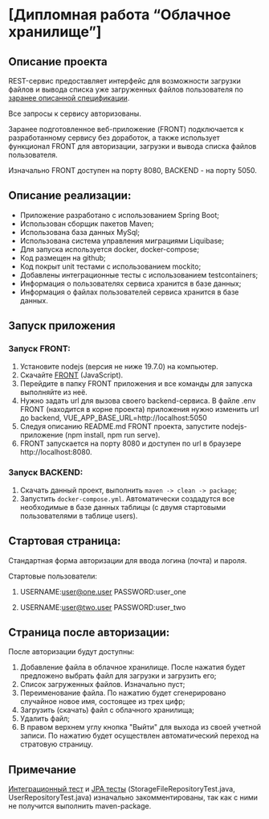 # [Дипломная работа “Облачное хранилище”]

## Описание проекта

REST-сервис предоставляет интерфейс для возможности загрузки файлов и вывода списка уже загруженных файлов пользователя
по [заранее описанной спецификации](CloudServiceSpecification.yaml).

Все запросы к сервису авторизованы.

Заранее подготовленное веб-приложение (FRONT) подключается к разработанному сервису без доработок,
а также использует функционал FRONT для авторизации, загрузки и вывода списка файлов пользователя.

Изначально FRONT доступен на порту 8080, BACKEND - на порту 5050.


## Описание реализации:

- Приложение разработано с использованием Spring Boot;
- Использован сборщик пакетов Maven;
- Использована база данных MySql;
- Использована система управления миграциями Liquibase;
- Для запуска используется docker, docker-compose;
- Код размещен на github;
- Код покрыт unit тестами с использованием mockito;
- Добавлены интеграционные тесты с использованием testcontainers;
- Информация о пользователях сервиса хранится в базе данных;
- Информация о файлах пользователей сервиса хранится в базе данных.


## Запуск приложения

### Запуск FRONT:

1. Установите nodejs (версия не ниже 19.7.0) на компьютер.
2. Скачайте [FRONT](https://github.com/netology-code/jd-homeworks/tree/master/diploma/netology-diplom-frontend) (JavaScript).
3. Перейдите в папку FRONT приложения и все команды для запуска выполняйте из неё.
4. Нужно задать url для вызова своего backend-сервиса. В файле .env FRONT (находится в корне проекта) приложения нужно изменить url до backend, VUE_APP_BASE_URL=http://localhost:5050
5. Следуя описанию README.md FRONT проекта, запустите nodejs-приложение (npm install, npm run serve).
6. FRONT запускается на порту 8080 и доступен по url в браузере http://localhost:8080.

### Запуск BACKEND:

1. Скачать данный проект, выполнить `maven -> clean -> package`;
2. Запустить `docker-compose.yml`.
   Автоматически создадутся все необходимые в базе данных таблицы (с двумя стартовыми пользователями в таблице users).


## Стартовая страница:

Стандартная форма авторизации для ввода логина (почта) и пароля.

Стартовые пользователи:
1.  USERNAME:user@one.user
    PASSWORD:user_one

2. USERNAME:user@two.user
   PASSWORD:user_two

## Страница после авторизации:

После авторизации будут доступны:
1. Добавление файла в облачное хранилище. После нажатия будет предложено выбрать файл для загрузки и загрузить его;
2. Список загруженных файлов. Изначально пуст;
3. Переименование файла. По нажатию будет сгенерировано случайное новое имя, состоящее из трех цифр;
4. Загрузить (скачать) файл с облачного хранилища;
5. Удалить файл;
6. В правом верхнем углу кнопка "Выйти" для выхода из своей учетной записи. По нажатию будет осуществлен автоматический переход на стратовую страницу.


## Примечание

[Интеграционный тест](src/test/java/ru/netology/CloudStorageApplicationTests.java) и
[JPA тесты](src/test/java/ru/netology/repository) (StorageFileRepositoryTest.java, UserRepositoryTest.java)
изначально закомментированы, так как с ними не получится выполнить maven-package.
